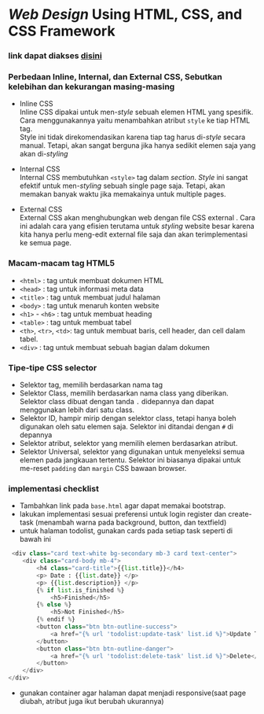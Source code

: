 # *Web Design* Using HTML, CSS, and CSS Framework
### link dapat diakses [disini](https://tugas2pbpfathan.herokuapp.com/todolist/)

### Perbedaan Inline, Internal, dan External CSS, Sebutkan kelebihan dan kekurangan masing-masing


-  Inline CSS  
Inline CSS dipakai untuk men-*style* sebuah elemen HTML yang spesifik. Cara menggunakannya yaitu menambahkan atribut `style` ke tiap HTML tag.   
Style ini tidak direkomendasikan karena tiap tag harus di-*style* secara manual. Tetapi, akan sangat berguna jika hanya sedikit elemen saja yang akan di-*styling*

- Internal CSS  
Internal CSS membutuhkan `<style>` tag dalam <head> *section*. *Style* ini sangat efektif untuk men-*styling* sebuah single page saja. Tetapi, akan memakan banyak waktu jika memakainya untuk multiple pages.

- External CSS   
External CSS akan menghubungkan web dengan file CSS external . Cara ini adalah cara yang efisien terutama untuk *styling* website besar karena kita hanya perlu meng-edit external file saja dan akan terimplementasi ke semua page.

### Macam-macam tag HTML5
- `<html>` : tag untuk membuat dokumen HTML
- `<head>` : tag untuk informasi meta data
- `<title>` : tag untuk membuat judul halaman
- `<body>` : tag untuk menaruh konten website
- `<h1>` - `<h6>` : tag untuk membuat heading
- `<table>` : tag untuk membuat tabel
- `<th>`, `<tr>`, `<td>`: tag untuk membuat baris, cell header, dan cell dalam tabel.
- `<div>` : tag untuk membuat sebuah bagian dalam dokumen

### Tipe-tipe CSS selector
- Selektor tag, memilih berdasarkan nama tag
- Selektor Class, memilih berdasarkan nama class yang diberikan. Selektor class dibuat dengan tanda `.` didepannya dan dapat menggunakan lebih dari satu class.
- Selektor ID, hampir mirip dengan selektor class, tetapi hanya boleh digunakan oleh satu elemen saja. Selektor ini ditandai dengan `#` di depannya
- Selektor atribut,  selektor yang memilih elemen berdasarkan atribut.
- Selektor Universal, selektor yang digunakan untuk menyeleksi semua elemen pada jangkauan tertentu. Selektor ini biasanya dipakai untuk me-reset `padding` dan `margin` CSS bawaan browser.

### implementasi checklist

- Tambahkan link pada `base.html` agar dapat memakai bootstrap.
- lakukan implementasi sesuai preferensi untuk login register dan create-task (menambah warna pada background, button, dan textfield)
- untuk halaman todolist, gunakan cards pada setiap task seperti di bawah ini
```py
 <div class="card text-white bg-secondary mb-3 card text-center">
    <div class="card-body mb-4">
        <h4 class="card-title">{{list.title}}</h4>
        <p> Date : {{list.date}} </p>
        <p> {{list.description}} </p>
        {% if list.is_finished %}
            <h5>Finished</h5>
        {% else %}
            <h5>Not Finished</h5>
        {% endif %}
        <button class="btn btn-outline-success">
            <a href="{% url 'todolist:update-task' list.id %}">Update Task</a>
        </button>
        <button class="btn btn-outline-danger">
            <a href="{% url 'todolist:delete-task' list.id %}">Delete</a>
        </button>
    </div>
</div>
```
- gunakan container agar halaman dapat menjadi responsive(saat page diubah, atribut juga ikut berubah ukurannya)

